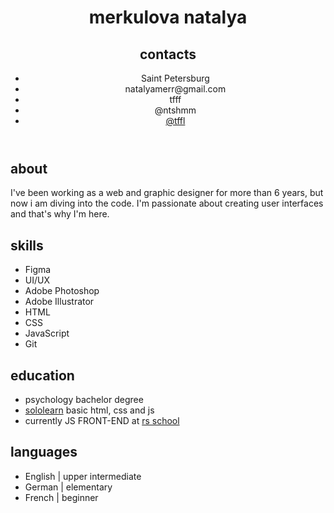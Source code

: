 <html lang="en">
<head>
<meta charset="UTF-8">
</head>
<body>
<header>
<h1>merkulova natalya</h1>
<h2>contacts</h2>
<ul class="contacts">
<li><i class="ph ph-map-pin"></i>Saint Petersburg</li>
<li><i class="ph ph-envelope"></i>natalyamerr@gmail.com</li>
<li><i class="ph ph-discord-logo"></i>tfff</li>
<li><i class="ph ph-telegram-logo"></i>@ntshmm</li>
<li><i class="ph ph-github-logo"></i><a href="https://github.com/tffl">@tffl</a></li>
</ul>
</header>
<section>
<h2>about</h2>
<p class="about">I've been working as a web and graphic designer for more than 6 years, but now i am diving into the code. I'm passionate about creating user interfaces and that's why I'm here.</p>
</section>
<section>
<h2>skills</h2>
<ul class="skills">
<li class="skill">Figma</li>
<li class="skill">UI/UX</li>
<li>Adobe Photoshop</li>
<li>Adobe Illustrator</li>
<li>HTML</li>
<li>CSS</li>
<li>JavaScript</li>
<li>Git</li>
</ul>
</section>
<section>
<h2>education</h2>
<ul>
<li><i class="ph ph-graduation-cap"></i>psychology bachelor degree</li>
<li><i class="ph ph-graduation-cap"></i><a href="https://www.sololearn.com/">sololearn</a> basic html, css and js</li>
<li><i class="ph ph-graduation-cap"></i>currently JS FRONT-END at <a href="https://rs.school/">rs school</a>
</li>
</ul>
</section>
<section>
<h2>languages</h2>
<ul>
<li>English | upper intermediate</li>
<li>German | elementary</li>
<li>French | beginner</li>
</ul>
</section>
</body>
</html>
